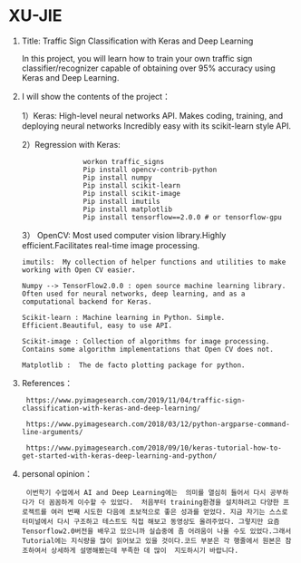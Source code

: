 # XU-JIE

1. Title:  Traffic Sign Classification with Keras and Deep Learning

     In this project, you will learn how to train your own traffic sign classifier/recognizer capable of obtaining over 95% accuracy using Keras and Deep Learning.
   
2.   I will show the contents of the project：

     1）Keras: High-level neural networks API. Makes coding, training, and deploying neural networks
 Incredibly easy with its scikit-learn style API.
 
     2）Regression with Keras:
     
                        workon traffic_signs
                        Pip install opencv-contrib-python
                        Pip install numpy
                        Pip install scikit-learn
                        Pip install scikit-image
                        Pip install imutils
                        Pip install matplotlib
                        Pip install tensorflow==2.0.0 # or tensorflow-gpu 
                        
      3）
         OpenCV:  Most used computer vision library.Highly efficient.Facilitates real-time image processing.
 
         imutils:  My collection of helper functions and utilities to make working with Open CV easier.
         
         Numpy --> TensorFlow2.0.0 : open source machine learning library. Often used for neural networks, deep learning, and as a computational backend for Keras.
         
         Scikit-learn : Machine learning in Python. Simple. Efficient.Beautiful, easy to use API.
         
         Scikit-image : Collection of algorithms for image processing. Contains some algorithm implementations that Open CV does not.
         
         Matplotlib :  The de facto plotting package for python.
         
3. References：

        https://www.pyimagesearch.com/2019/11/04/traffic-sign-classification-with-keras-and-deep-learning/
        
        https://www.pyimagesearch.com/2018/03/12/python-argparse-command-line-arguments/
        
        https://www.pyimagesearch.com/2018/09/10/keras-tutorial-how-to-get-started-with-keras-deep-learning-and-python/
      
4. personal opinion：
       
        이번학기 수업에서 AI and Deep Learning에는  의미를 열심히 들어서 다시 공부하다가 더 꼼꼼하게 이수할 수 있었다.  처음부터 training환경을 설치하려고 다양한 프로젝트를 여러 번째 시도한 다음에 초보적으로 좋은 성과를 얻었다. 지금 자기는 스스로 터미널에서 다시 구조하고 테스트도 직접 해보고 동영상도 올려주었다. 그렇지만 요즘Tensorflow2.0버전을 배우고 있으니까 실습중에 좀 어려움이 나올 수도 있었다.그래서 Tutorial에는 지식량을 많이 읽어보고 있을 것이다.코드 부분은 각 행줄에서 원본은 참조하여서 상세하게 설명해봤는데 부족한 데 많이  지도하시기 바랍니다.
       
     
